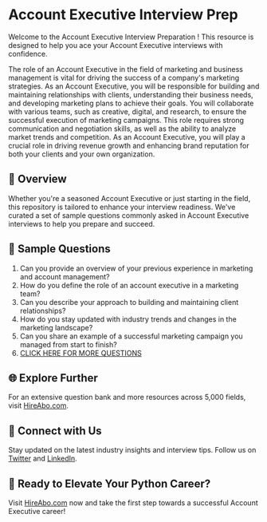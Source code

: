 # Account Executive Interview Prep

Welcome to the Account Executive Interview Preparation ! This resource is designed to help you ace your Account Executive interviews with confidence.

The role of an Account Executive in the field of marketing and business management is vital for driving the success of a company's marketing strategies. As an Account Executive, you will be responsible for building and maintaining relationships with clients, understanding their business needs, and developing marketing plans to achieve their goals. You will collaborate with various teams, such as creative, digital, and research, to ensure the successful execution of marketing campaigns. This role requires strong communication and negotiation skills, as well as the ability to analyze market trends and competition. As an Account Executive, you will play a crucial role in driving revenue growth and enhancing brand reputation for both your clients and your own organization.

## 🚀 Overview

Whether you're a seasoned Account Executive or just starting in the field, this repository is tailored to enhance your interview readiness. We've curated a set of sample questions commonly asked in Account Executive interviews to help you prepare and succeed.

## 📝 Sample Questions

1. Can you provide an overview of your previous experience in marketing and account management?
2. How do you define the role of an account executive in a marketing team?
3. Can you describe your approach to building and maintaining client relationships?
4. How do you stay updated with industry trends and changes in the marketing landscape?
5. Can you share an example of a successful marketing campaign you managed from start to finish?
6. [CLICK HERE FOR MORE QUESTIONS](https://hireabo.com/job/1_0_36/Account%20Executive)

## 🌐 Explore Further

For an extensive question bank and more resources across 5,000 fields, visit [HireAbo.com](https://www.hireabo.com).

## 📱 Connect with Us

Stay updated on the latest industry insights and interview tips. Follow us on [Twitter](https://twitter.com/hireabo) and [LinkedIn](https://www.linkedin.com/in/hire-abo-3609972a8/).

## 🚀 Ready to Elevate Your Python Career?

Visit [HireAbo.com](https://www.hireabo.com) now and take the first step towards a successful Account Executive career!